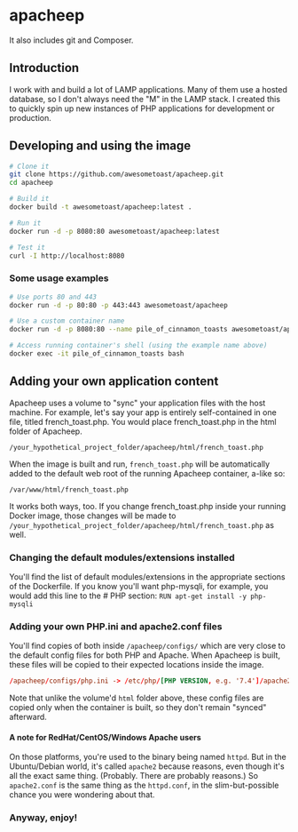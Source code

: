 # apacheep
It also includes git and Composer.

## Introduction
I work with and build a lot of LAMP applications. Many of them use a hosted database, so I don't always need the "M" in the LAMP stack. I created this to quickly spin up new instances of PHP applications for development or production.

## Developing and using the image
```bash
# Clone it
git clone https://github.com/awesometoast/apacheep.git
cd apacheep

# Build it
docker build -t awesometoast/apacheep:latest .

# Run it
docker run -d -p 8080:80 awesometoast/apacheep:latest

# Test it
curl -I http://localhost:8080
```

### Some usage examples
```bash
# Use ports 80 and 443
docker run -d -p 80:80 -p 443:443 awesometoast/apacheep

# Use a custom container name
docker run -d -p 8080:80 --name pile_of_cinnamon_toasts awesometoast/apacheep

# Access running container's shell (using the example name above)
docker exec -it pile_of_cinnamon_toasts bash
```

## Adding your own application content
Apacheep uses a volume to "sync" your application files with the host machine. For example, let's say your app is entirely self-contained in one file, titled french_toast.php. You would place french_toast.php in the html folder of Apacheep.

```
/your_hypothetical_project_folder/apacheep/html/french_toast.php
```

When the image is built and run, `french_toast.php` will be automatically added to the default web root of the running Apacheep container, a-like so:
```
/var/www/html/french_toast.php
```
It works both ways, too. If you change french_toast.php inside your running Docker image, those changes will be made to `/your_hypothetical_project_folder/apacheep/html/french_toast.php` as well.


### Changing the default modules/extensions installed
You'll find the list of default modules/extensions in the appropriate sections of the Dockerfile. If you know you'll want php-mysqli, for example, you would add this line to the \# PHP section:
```RUN apt-get install -y php-mysqli```


### Adding your own PHP.ini and apache2.conf files
You'll find copies of both inside `/apacheep/configs/` which are very close to the default config files for both PHP and Apache. When Apacheep is built, these files will be copied to their expected locations inside the image.

```/apacheep/configs/apache2.conf -> /etc/apache2.conf
/apacheep/configs/php.ini -> /etc/php/[PHP VERSION, e.g. '7.4']/apache2/php.ini
```

Note that unlike the volume'd `html` folder above, these config files are copied only when the container is built, so they don't remain "synced" afterward.

#### A note for RedHat/CentOS/Windows Apache users
On those platforms, you're used to the binary being named `httpd`. But in the Ubuntu/Debian world, it's called `apache2` because reasons, even though it's all the exact same thing. (Probably. There are probably reasons.) So `apache2.conf` is the same thing as the `httpd.conf`, in the slim-but-possible chance you were wondering about that.

### Anyway, enjoy!

